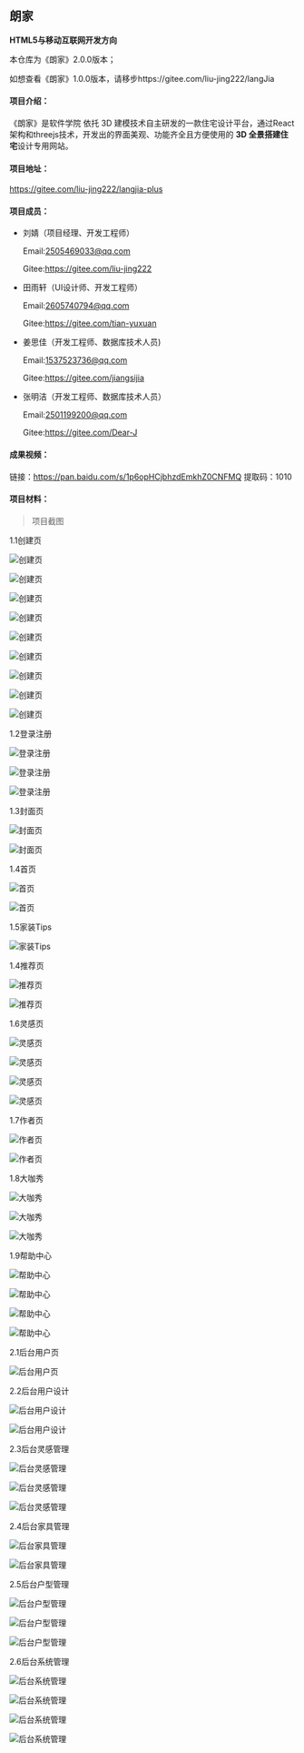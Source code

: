 ## 朗家

**HTML5与移动互联网开发方向**

本仓库为《朗家》2.0.0版本；

如想查看《朗家》1.0.0版本，请移步https://gitee.com/liu-jing222/langJia

#### 项目介绍：

《朗家》是软件学院    依托 3D 建模技术自主研发的一款住宅设计平台，通过React架构和threejs技术，开发出的界面美观、功能齐全且方便使用的 **3D 全景搭建住宅**设计专用网站。

#### 项目地址：

https://gitee.com/liu-jing222/langjia-plus

#### 项目成员：

- 刘婧（项目经理、开发工程师）

  Email:[2505469033@qq.com](mailto:2505469033@qq.com)

  Gitee:https://gitee.com/liu-jing222

- 田雨轩（UI设计师、开发工程师）

  Email:[2605740794@qq.com](mailto:2605740794@qq.com)

  Gitee:https://gitee.com/tian-yuxuan

- 姜思佳（开发工程师、数据库技术人员)

  Email:[1537523736@qq.com](mailto:1537523736@qq.com)

  Gitee:https://gitee.com/jiangsijia

- 张明洁（开发工程师、数据库技术人员）

  Email:[2501199200@qq.com](mailto:2501199200@qq.com)

  Gitee:https://gitee.com/Dear-J

#### 成果视频：

链接：https://pan.baidu.com/s/1p6opHCjbhzdEmkhZ0CNFMQ 
提取码：1010

#### 项目材料：

> 项目截图

1.1创建页

![创建页](README_images/%E5%88%9B%E5%BB%BA%E9%A1%B5%E5%BC%80%E5%A7%8B.png)

![创建页](README_images/%E5%88%9B%E5%BB%BA%E9%A1%B5.png)

![创建页](README_images/%E8%87%AA%E5%AE%9A%E4%B9%89%E6%88%B7%E5%9E%8B.png)

![创建页](README_images/%E6%88%B7%E5%9E%8B%E6%88%90%E5%8A%9F.png)

![创建页](README_images/%E6%B7%BB%E5%8A%A0%E5%AE%B6%E5%85%B7.png)

![创建页](README_images/%E7%AC%AC%E4%B8%80%E4%BA%BA%E5%9C%BA%E5%8F%82%E8%A7%82.png)

![创建页](README_images/%E4%BF%9D%E5%AD%98%E4%B8%8D%E8%A7%84%E8%8C%83%E6%9C%89%E6%A0%A1%E9%AA%8C.png)

![创建页](README_images/%E4%BF%9D%E5%AD%98%E6%97%B6%E7%94%A8%E6%88%B7%E8%87%AA%E5%AE%9A%E4%B9%89%E6%88%AA%E5%9B%BE.png)

![创建页](README_images/%E6%88%AA%E5%9B%BE%E6%88%90%E5%8A%9F%E9%A2%84%E8%A7%88.png)

1.2登录注册

![登录注册](README_images/%E6%B3%A8%E5%86%8C%E9%A1%B5.png)

![登录注册](README_images/%E7%99%BB%E5%BD%95%E9%A1%B5.png)

![登录注册](README_images/%E6%89%BE%E5%9B%9E%E5%AF%86%E7%A0%81.png)

1.3封面页

![封面页](README_images/%E5%B0%81%E9%9D%A2%E9%A1%B51.png)

![封面页](README_images/%E5%B0%81%E9%9D%A2%E9%A1%B52.png)

1.4首页

![首页](README_images/%E9%A6%96%E9%A1%B51.png)

![首页](README_images/%E9%A6%96%E9%A1%B52.png)

1.5家装Tips

![家装Tips](README_images/%E5%AE%B6%E8%A3%85Tips.png)

1.4推荐页

![推荐页](README_images/%E6%8E%A8%E8%8D%90%E9%A1%B51.png)

![推荐页](README_images/%E6%8E%A8%E8%8D%90%E9%A1%B52.png)

1.6灵感页

![灵感页](README_images/%E7%81%B5%E6%84%9F1.png)

![灵感页](README_images/%E7%81%B5%E6%84%9F%E9%A1%B52.png)

![灵感页](README_images/%E7%81%B5%E6%84%9F%E8%AF%A6%E6%83%85%E9%A1%B51.png)

![灵感页](README_images/%E7%81%B5%E6%84%9F%E8%AF%A6%E6%83%85%E9%A1%B52.png)

1.7作者页

![作者页](README_images/%E8%AE%BE%E8%AE%A1%E5%B8%88%E4%B8%BB%E9%A1%B5.png)

![作者页](README_images/%E8%AE%BE%E8%AE%A1%E5%B8%88%E9%80%9A%E4%BF%A1.png)

1.8大咖秀

![大咖秀](README_images/%E5%A4%A7%E5%92%96%E7%A7%801.png)

![大咖秀](README_images/%E5%A4%A7%E5%92%96%E7%A7%802.png)

![大咖秀](README_images/%E5%A4%A7%E5%92%96%E7%A7%80%E7%AD%9B%E9%80%89.png)

1.9帮助中心

![帮助中心](README_images/%E5%B8%AE%E5%8A%A9%E4%B8%AD%E5%BF%83.png)

![帮助中心](README_images/%E5%B8%AE%E5%8A%A9%E4%B8%AD%E5%BF%83%E8%AF%A6%E6%83%85.png)

![帮助中心](README_images/%E5%B8%AE%E5%8A%A9%E4%B8%AD%E5%BF%83%E8%AF%A6%E6%83%852.png)

![帮助中心](README_images/%E5%B8%AE%E5%8A%A9%E4%B8%AD%E5%BF%83%E8%AF%A6%E6%83%853.png)

2.1后台用户页

![后台用户页](README_images/%E5%90%8E%E5%8F%B0%E7%94%A8%E6%88%B7%E7%AE%A1%E7%90%86.png)

2.2后台用户设计

![后台用户设计](README_images/%E5%90%8E%E5%8F%B0%E7%94%A8%E6%88%B7%E8%AE%BE%E8%AE%A11.png)

![后台用户设计](README_images/%E5%90%8E%E5%8F%B0%E7%94%A8%E6%88%B7%E8%AE%BE%E8%AE%A12.png)

2.3后台灵感管理

![后台灵感管理](README_images/%E5%90%8E%E5%8F%B0%E7%81%B5%E6%84%9F%E7%AE%A1%E7%90%861.png)

![后台灵感管理](README_images/%E5%90%8E%E5%8F%B0%E7%81%B5%E6%84%9F%E7%AE%A1%E7%90%862.png)

![后台灵感管理](README_images/%E5%90%8E%E5%8F%B0%E4%B8%8A%E4%BC%A0%E7%81%B5%E6%84%9F.png)

2.4后台家具管理

![后台家具管理](README_images/%E5%90%8E%E5%8F%B0%E5%AE%B6%E5%85%B7%E7%B4%A0%E6%9D%901.png)

![后台家具管理](README_images/%E5%90%8E%E5%8F%B0%E5%AE%B6%E5%85%B7%E7%B4%A0%E6%9D%902.png)

2.5后台户型管理

![后台户型管理](README_images/%E5%90%8E%E5%8F%B0%E6%88%B7%E5%9E%8B%E7%B4%A0%E6%9D%901.png)

![后台户型管理](README_images/%E5%90%8E%E5%8F%B0%E6%88%B7%E5%9E%8B%E7%B4%A0%E6%9D%902.png)

![后台户型管理](README_images/%E5%90%8E%E5%8F%B0%E6%88%B7%E5%9E%8B%E7%B4%A0%E6%9D%903.png)

2.6后台系统管理

![后台系统管理](README_images/%E5%90%8E%E5%8F%B0%E7%B3%BB%E7%BB%9F%E7%AE%A1%E7%90%861.png)

![后台系统管理](README_images/%E5%90%8E%E5%8F%B0%E7%B3%BB%E7%BB%9F%E7%AE%A1%E7%90%862.png)

![后台系统管理](README_images/%E5%90%8E%E5%8F%B0%E7%B3%BB%E7%BB%9F%E7%AE%A1%E7%90%863.png)

![后台系统管理](README_images/%E5%90%8E%E5%8F%B0%E7%B3%BB%E7%BB%9F%E7%AE%A1%E7%90%864.png)


